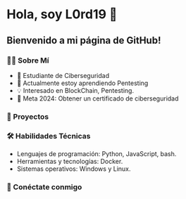 # Hola, soy L0rd19 👋

## Bienvenido a mi página de GitHub!

### 👨‍💻 Sobre Mí
- 🏫 Estudiante de Ciberseguridad 
- 🌱 Actualmente estoy aprendiendo Pentesting
- 💡 Interesado en BlockChain, Pentesting.
- 🎯 Meta 2024: Obtener un certificado de ciberseguridad

### 🚀 Proyectos


### 🛠 Habilidades Técnicas
- Lenguajes de programación: Python, JavaScript, bash.
- Herramientas y tecnologías: Docker.
- Sistemas operativos: Windows y Linux.

### 🤝 Conéctate conmigo

